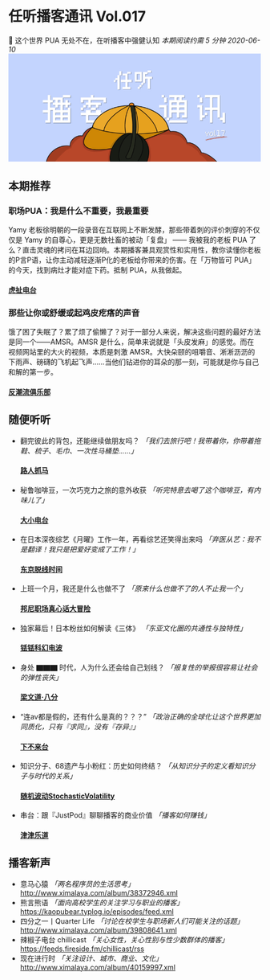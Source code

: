 # 任听播客通讯 Vol.017
🦊 这个世界 PUA 无处不在，在听播客中强健认知
_本期阅读约需 5 分钟_
_2020-06-10_
![](./img/vol_017_small.png)


## 本期推荐

### 职场PUA：我是什么不重要，我最重要
Yamy 老板徐明朝的一段录音在互联网上不断发酵，那些带着刺的评价刺穿的不仅仅是 Yamy 的自尊心，更是无数社畜的被动「复盘」 —— 我被我的老板 PUA 了么？直击灵魂的拷问在耳边回响。本期播客兼具观赏性和实用性，教你读懂你老板的P言P语，让你主动减轻逐渐P化的老板给你带来的伤害。在「万物皆可 PUA」的今天，找到病灶才能对症下药。抵制 PUA，从我做起。
#### [虎扯电台](http://www.ximalaya.com/album/15384496.xml)

### 那些让你或舒缓或起鸡皮疙瘩的声音
饿了困了失眠了？累了烦了偷懒了？对于一部分人来说，解决这些问题的最好方法是同一个——AMSR。AMSR 是什么，简单来说就是「头皮发麻」的感觉。而在视频网站里的大火的视频，本质是刺激 AMSR。大快朵颐的咀嚼音、淅淅沥沥的下雨声、磅礴的飞机起飞声……当他们钻进你的耳朵的那一刻，可能就是你与自己和解的第一步。
#### [反潮流俱乐部](https://feeds.fireside.fm/fanchaoliuclub/rss)


## 随便听听

* 翻完彼此的背包，还能继续做朋友吗？ _「我们去旅行吧！我带着你，你带着拖鞋、梳子、毛巾、一次性马桶垫……」_
  #### [路人抓马](http://www.ximalaya.com/album/37385219.xml)
* 秘鲁咖啡豆，一次巧克力之旅的意外收获 _「听完特意去喝了这个咖啡豆，有内味儿了」_
  #### [大小电台](http://www.ximalaya.com/album/31906013.xml)
* 在日本深夜综艺《月曜》工作一年，再看综艺还笑得出来吗  _「弃医从艺：我不是翻译！我只是把爱好变成了工作！」_
  #### [东京脱线时间](https://feeds.fireside.fm/tokyodametime/rss)
* 上班一个月，我还是什么也做不了 _「原来什么也做不了的人不止我一个」_
  #### [邦尼职场真心话大冒险](http://www.ximalaya.com/album/37476245.xml)
* 独家幕后！日本粉丝如何解读《三体》 _「东亚文化圈的共通性与独特性」_
  #### [铥铥科幻电波](https://getpodcast.xyz/data/ximalaya/39438090.xml)
* 身处 ▇▇▇ 时代，人为什么还会给自己划线？ _「报复性的举报很容易让社会的弹性丧失」_
  #### [梁文道·八分](https://api.vistopia.com.cn/rss/program/11.xml)
* “连av都是假的，还有什么是真的？？？” _「政治正确的全球化让这个世界更加同质化，只有『求同』，没有『存异』」_
  #### [下不来台](https://getpodcast.xyz/data/163/795002500.xml)
* 知识分子、68遗产与小粉红：历史如何终结？ _「从知识分子的定义看知识分子与时代的关系」_
  #### [随机波动StochasticVolatility](https://feeds.fireside.fm/stovol/rss)
* 串台：跟『JustPod』聊聊播客的商业价值 _「播客如何赚钱」_
  #### [津津乐道](https://feeds.jjldbk.com/all.xml)


## 播客新声

* 意马心猿  _「两名程序员的生活思考」_
  http://www.ximalaya.com/album/38372946.xml
* 熊言熊语  _「面向高校学生的关注学习与职业的播客」_
  https://kaopubear.typlog.io/episodes/feed.xml
* 四分之一丨Quarter Life  _「讨论在校学生与职场新人们可能关注的话题」_
  http://www.ximalaya.com/album/39808641.xml
* 辣椒子电台 chillicast  _「关心女性，关心性别与性少数群体的播客」_
  https://feeds.fireside.fm/chillicast/rss
* 现在进行时  _「关注设计、城市、商业、文化」_
  http://www.ximalaya.com/album/40159997.xml
